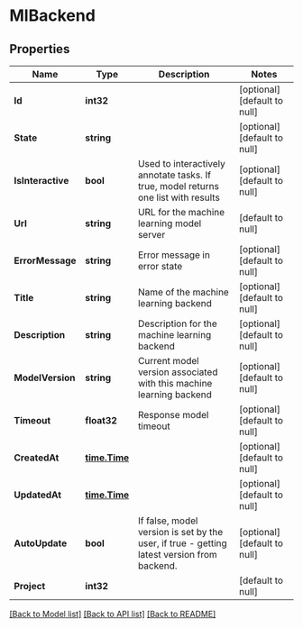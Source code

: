 # MlBackend

## Properties
Name | Type | Description | Notes
------------ | ------------- | ------------- | -------------
**Id** | **int32** |  | [optional] [default to null]
**State** | **string** |  | [optional] [default to null]
**IsInteractive** | **bool** | Used to interactively annotate tasks. If true, model returns one list with results | [optional] [default to null]
**Url** | **string** | URL for the machine learning model server | [default to null]
**ErrorMessage** | **string** | Error message in error state | [optional] [default to null]
**Title** | **string** | Name of the machine learning backend | [optional] [default to null]
**Description** | **string** | Description for the machine learning backend | [optional] [default to null]
**ModelVersion** | **string** | Current model version associated with this machine learning backend | [optional] [default to null]
**Timeout** | **float32** | Response model timeout | [optional] [default to null]
**CreatedAt** | [**time.Time**](time.Time.md) |  | [optional] [default to null]
**UpdatedAt** | [**time.Time**](time.Time.md) |  | [optional] [default to null]
**AutoUpdate** | **bool** | If false, model version is set by the user, if true - getting latest version from backend. | [optional] [default to null]
**Project** | **int32** |  | [default to null]

[[Back to Model list]](../README.md#documentation-for-models) [[Back to API list]](../README.md#documentation-for-api-endpoints) [[Back to README]](../README.md)


